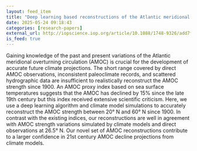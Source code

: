 ```yaml
---
layout: feed_item
title: "Deep learning based reconstructions of the Atlantic meridional overturning circulation confirm twenty-first century decline"
date: 2025-05-24 09:18:43
categories: [research-papers]
external_url: http://iopscience.iop.org/article/10.1088/1748-9326/add7f0
is_feed: true
---
```


Gaining knowledge of the past and present variations of the Atlantic meridional overturning circulation (AMOC) is crucial for the development of accurate future climate projections. The short range covered by direct AMOC observations, inconsistent paleoclimate records, and scattered hydrographic data are insufficient to realistically reconstruct the AMOC strength since 1900. An AMOC proxy index based on sea surface temperatures suggests that the AMOC has declined by 15% since the late 19th century but this index received extensive scientific criticism. Here, we use a deep learning algorithm and climate model simulations to accurately reconstruct the AMOC strength between 20° N and 60° N since 1900. In contrast with the existing indices, our reconstructions are well in agreement with AMOC strength variations simulated by climate models and direct observations at 26.5° N. Our novel set of AMOC reconstructions contribute to a larger confidence in 21st century AMOC decline projections from climate models.
